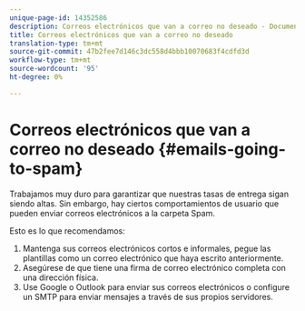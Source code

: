 ```yaml
---
unique-page-id: 14352586
description: Correos electrónicos que van a correo no deseado - Documentos de marketing - Documentación del producto
title: Correos electrónicos que van a correo no deseado
translation-type: tm+mt
source-git-commit: 47b2fee7d146c3dc558d4bbb10070683f4cdfd3d
workflow-type: tm+mt
source-wordcount: '95'
ht-degree: 0%

---
```



# Correos electrónicos que van a correo no deseado {#emails-going-to-spam}

Trabajamos muy duro para garantizar que nuestras tasas de entrega sigan siendo altas. Sin embargo, hay ciertos comportamientos de usuario que pueden enviar correos electrónicos a la carpeta Spam.

Esto es lo que recomendamos:

1. Mantenga sus correos electrónicos cortos e informales, pegue las plantillas como un correo electrónico que haya escrito anteriormente.
1. Asegúrese de que tiene una firma de correo electrónico completa con una dirección física.
1. Use Google o Outlook para enviar sus correos electrónicos o configure un SMTP para enviar mensajes a través de sus propios servidores.

